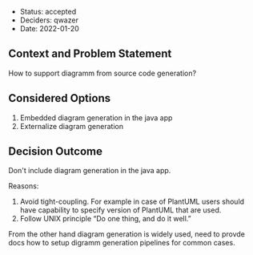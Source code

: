 * Status: accepted
* Deciders: qwazer
* Date: 2022-01-20


## Context and Problem Statement

How to support diagramm from source code generation?


## Considered Options

1. Embedded diagram generation in the java app
2. Externalize diagram generation

## Decision Outcome

Don't include diagram generation in the java app.

Reasons:

1. Avoid tight-coupling. For example in case of PlantUML users should
   have capability to specify version of PlantUML that are used.
2. Follow UNIX principle “Do one thing, and do it well.”

From the other hand diagram generation is widely used, need to provde
docs how to setup digramm generation pipelines for common cases.
